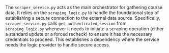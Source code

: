 The `scraper_service.py` acts as the main orchestrator for gathering course data. It relies on the `scraping_logic.py` to handle the foundational step of establishing a secure connection to the external data source. Specifically, `scraper_service.py` calls `get_authenticated_session` from `scraping_logic.py` whenever it needs to initiate a scraping operation (either a standard update or a forced recheck) to ensure it has the necessary credentials to proceed. This establishes a dependency where the service needs the logic provider to handle secure access.